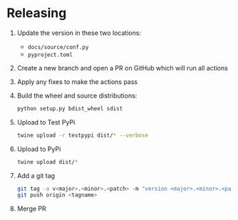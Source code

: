 # Releasing

1. Update the version in these two locations:

    - `docs/source/conf.py`
    - `pyproject.toml`

1. Create a new branch and open a PR on GitHub which will run all actions

1. Apply any fixes to make the actions pass 

1. Build the wheel and source distributions:

    ```bash
    python setup.py bdist_wheel sdist
    ```

1. Upload to Test PyPi

    ```bash
    twine upload -r testpypi dist/* --verbose
    ```

1. Upload to PyPi

    ```bash
    twine upload dist/*
    ```

1. Add a git tag

    ```bash
    git tag -a v<major>.<minor>.<patch> -m "version <major>.<minor>.<patch>"
    git push origin <tagname>
    ```

1. Merge PR 